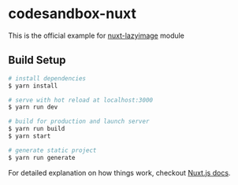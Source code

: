 # codesandbox-nuxt

This is the official example for [nuxt-lazyimage](https://github.com/regenrek/nuxt-lazyimage) module

## Build Setup

```bash
# install dependencies
$ yarn install

# serve with hot reload at localhost:3000
$ yarn run dev

# build for production and launch server
$ yarn run build
$ yarn start

# generate static project
$ yarn run generate
```

For detailed explanation on how things work, checkout [Nuxt.js docs](https://nuxtjs.org).
